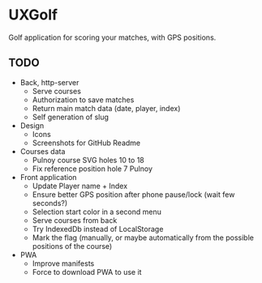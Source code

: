 # UXGolf

Golf application for scoring your matches, with GPS positions.

## TODO

- Back, http-server
  - Serve courses
  - Authorization to save matches
  - Return main match data (date, player, index)
  - Self generation of slug
- Design
  - Icons
  - Screenshots for GitHub Readme
- Courses data
  - Pulnoy course SVG holes 10 to 18
  - Fix reference position hole 7 Pulnoy
- Front application
  - Update Player name + Index
  - Ensure better GPS position after phone pause/lock (wait few seconds?)
  - Selection start color in a second menu
  - Serve courses from back
  - Try IndexedDb instead of LocalStorage
  - Mark the flag (manually, or maybe automatically from the possible positions of the course)
- PWA
  - Improve manifests
  - Force to download PWA to use it
